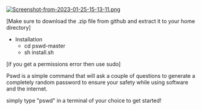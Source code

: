 [![Screenshot-from-2023-01-25-15-13-11.png](https://i.postimg.cc/Zq21WPvF/Screenshot-from-2023-01-25-15-13-11.png)](https://postimg.cc/cK7Djnmr)


[Make sure to download the .zip file from github and extract it to your home directory]
* Installation
  * cd pswd-master
  * sh install.sh
  
[if you get a permissions error then use sudo]


Pswd is a simple command that will ask a couple of questions to generate a completely random password to ensure your safety while using software and the internet.

simply type "pswd" in a terminal of your choice to get started!
